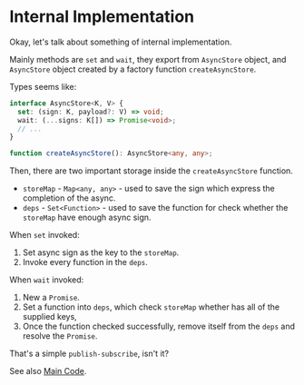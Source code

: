 # Internal Implementation

Okay, let's talk about something of internal implementation.

Mainly methods are `set` and `wait`, they export from `AsyncStore` object, and `AsyncStore` object created by a factory function `createAsyncStore`.

Types seems like:

```ts
interface AsyncStore<K, V> {
  set: (sign: K, payload?: V) => void;
  wait: (...signs: K[]) => Promise<void>;
  // ...
}    

function createAsyncStore(): AsyncStore<any, any>;
```

Then, there are two important storage inside the `createAsyncStore` function.

- `storeMap` - `Map<any, any>` - used to save the sign which express the completion of the async.
- `deps` - `Set<Function>` - used to save the function for check whether the `storeMap` have enough async sign.

When `set` invoked:

1. Set async sign as the key to the `storeMap`.
2. Invoke every function in the `deps`.

When `wait` invoked:

1. New a `Promise`.
2. Set a function into `deps`, which check `storeMap` whether has all of the supplied keys, 
3. Once the function checked successfully, remove itself from the `deps` and resolve the `Promise`.

That's a simple `publish-subscribe`, isn't it?

See also [Main Code](../src/core.ts).
